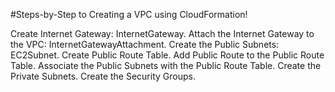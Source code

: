 #Steps-by-Step to Creating a VPC using CloudFormation!

Create Internet Gateway: InternetGateway.
Attach the Internet Gateway to the VPC: InternetGatewayAttachment.
Create the Public Subnets: EC2Subnet.
Create Public Route Table.
Add Public Route to the Public Route Table.
Associate the Public Subnets with the Public Route Table.
Create the Private Subnets.
Create the Security Groups.
